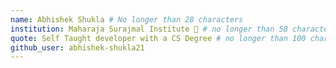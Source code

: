```yaml
---
name: Abhishek Shukla # No longer than 28 characters
institution: Maharaja Surajmal Institute 🚩 # no longer than 58 characters
quote: Self Taught developer with a CS Degree # no longer than 100 characters, avoid using quotes(") to guarantee the format remains the same.
github_user: abhishek-shukla21
---
```

